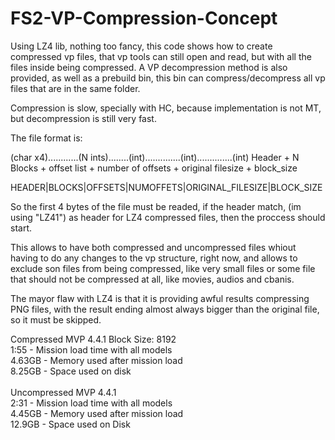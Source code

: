 # FS2-VP-Compression-Concept

Using LZ4 lib, nothing too fancy, this code shows how to create compressed vp files, that vp tools can still open and read, but with all the files inside being compressed.
A VP decompression method is also provided, as well as a prebuild bin, this bin can compress/decompress all vp files that are in the same folder.

Compression is slow, specially with HC, because implementation is not MT, but decompression is still very fast.

The file format is:

(char x4)............(N ints)........(int)..............(int)..............(int) 
Header + N Blocks + offset list + number of offsets + original filesize + block_size

HEADER|BLOCKS|OFFSETS|NUMOFFETS|ORIGINAL_FILESIZE|BLOCK_SIZE

So the first 4 bytes of the file must be readed, if the header match, (im using "LZ41") as header for LZ4 compressed files, then the proccess should start.

This allows to have both compressed and uncompressed files whiout having to do any changes to the vp structure, right now, and allows to exclude son files from being compressed,
like very small files or some file that should not be compressed at all, like movies, audios and cbanis.

The mayor flaw with LZ4 is that it is providing awful results compressing PNG files, with the result ending almost always bigger than the original file, so it must be skipped.
<br/>

Compressed MVP 4.4.1 Block Size: 8192<br/>
1:55 - Mission load time with all models<br/>
4.63GB - Memory used after mission load<br/>
8.25GB - Space used on disk<br/>
<br/>
Uncompressed MVP 4.4.1<br/>
2:31 - Mission load time with all models<br/>
4.45GB - Memory used after mission load<br/>
12.9GB - Space used on Disk<br/>